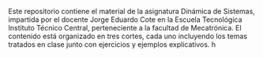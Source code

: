 Este repositorio contiene el material de la asignatura Dinámica de Sistemas, impartida por el docente Jorge Eduardo Cote en la Escuela Tecnológica Instituto Técnico Central, perteneciente a la facultad de Mecatrónica. El contenido está organizado en tres cortes, cada uno incluyendo los temas tratados en clase junto con ejercicios y ejemplos explicativos.
h
